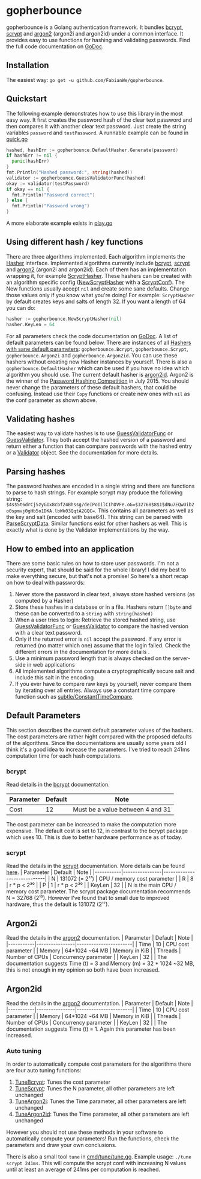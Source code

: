 
# gopherbounce
gopherbounce is a Golang authentication framework. It bundles [bcrypt](https://godoc.org/golang.org/x/crypto/bcrypt), [scrypt](https://godoc.org/golang.org/x/crypto/scrypt) and [argon2](https://godoc.org/golang.org/x/crypto/argon2) (argon2i and argon2id) under a common interface. It provides easy to use functions for hashing and validating passwords.
Find the full code documentation on [GoDoc](https://godoc.org/github.com/FabianWe/gopherbounce).

## Installation
The easiest way: `go get -u github.com/FabianWe/gopherbounce`.

## Quickstart
The following example demonstrates how to use this library in the most easy way. It first creates the password hash of the clear text password and then compares it with another clear text password. Just create the string variables `password` and `testPassword`. A runnable example can be found in [quick.go](https://github.com/FabianWe/gopherbounce/blob/master/cmd/quick/quick.go)

```go
hashed, hashErr := gopherbounce.DefaultHasher.Generate(password)
if hashErr != nil {
  panic(hashErr)
}
fmt.Println("Hashed password:", string(hashed))
validator := gopherbounce.GuessValidatorFunc(hashed)
okay := validator(testPassword)
if okay == nil {
  fmt.Println("Password correct")
} else {
  fmt.Println("Password wrong")
}
```
A more elaborate example exists in [play.go](https://github.com/FabianWe/gopherbounce/blob/master/cmd/play/play.go)

## Using different hash / key functions
There are three algorithms implemented. Each algorithm implements the [Hasher](https://godoc.org/github.com/FabianWe/gopherbounce#Hasher) interface. Implemented algorithms currently include [bcrypt](https://godoc.org/golang.org/x/crypto/bcrypt), [scrypt](https://godoc.org/golang.org/x/crypto/scrypt) and [argon2](https://godoc.org/golang.org/x/crypto/argon2) (argon2i and argon2id). Each of them has an implementation wrapping it, for example [ScryptHasher](https://godoc.org/github.com/FabianWe/gopherbounce#ScryptHasher).  These hashers can be created with an algorithm specific config ([NewScryptHasher](https://godoc.org/github.com/FabianWe/gopherbounce#NewScryptHasher) with a [ScryptConf](https://godoc.org/github.com/FabianWe/gopherbounce#ScryptConf)). The New functions usually accept `nil` and create some sane defaults. Change those values only if you know what you're doing! For example: `ScryptHasher` by default creates keys and salts of length 32. If you want a length of 64 you can do:
```go
hasher := gopherbounce.NewScryptHasher(nil)
hasher.KeyLen = 64
```
For all parameters check the code documentation on [GoDoc](https://godoc.org/github.com/FabianWe/gopherbounce). A list of default parameters can be found below.
There are instances of all [Hashers with sane default parameters](https://godoc.org/github.com/FabianWe/gopherbounce#pkg-variables): `gopherbounce.Bcrypt`, `gopherbounce.Scrypt`, `gopherbounce.Argon2i` and `gopherbounce.Argon2id`. You can use these hashers without creating new Hasher instances by yourself. There is also a `gopherbounce.DefaultHasher` which can be used if you have no idea which algorithm you should use. The current default hasher is [argon2id](https://en.wikipedia.org/wiki/Argon2). Argon2 is the winner of the [Password Hashing Competition](https://en.wikipedia.org/wiki/Password_Hashing_Competition) in July 2015. You should never change the parameters of these default hashers, that could be confusing. Instead use their `Copy` functions or create new ones with `nil` as the conf parameter as shown above.

## Validating hashes
The easiest way to validate hashes is to use [GuessValidatorFunc](https://godoc.org/github.com/FabianWe/gopherbounce#GuessValidatorFunc) or [GuessValidator](https://godoc.org/github.com/FabianWe/gopherbounce#GuessValidator). They both accept the hashed version of a password and return either a function that can compare passwords with the hashed entry or a [Validator](https://godoc.org/github.com/FabianWe/gopherbounce#Validator) object. See the documentation for more details.

## Parsing hashes
The password hashes are encoded in a single string and there are functions to parse to hash strings. For example scrypt may produce the following string: `$4s$5t6drCj5zyGIx8cbf24Bhssg/deIPoIilCIhDVFe.oG=$32768$8$1$dNu7EQwUib2o0spmvj0gHb5o1DKA.lbWk03QqtA2GQC=`. This contains all parameters as well as the key and salt (encoded with base64). This string can be parsed with [ParseScryptData](https://godoc.org/github.com/FabianWe/gopherbounce#ParseScryptData). Similar functions exist for other hashers as well. This is exactly what is done by the Validator implementations by the way.

## How to embed into an application
There are some basic rules on how to store user passwords. I'm not a security expert, that should be said for the whole library! I did my best to make everything secure, but that's not a promise! So here's a short recap on how to deal with passwords:

 1. Never store the password in clear text, always store hashed versions (as computed by a Hasher)
 2. Store these hashes in a database or in a file. Hashers return `[]byte` and these can be converted to a `string` with `string(hashed)`
 3. When a user tries to login: Retrieve the stored hashed string, use [GuessValidatorFunc](https://godoc.org/github.com/FabianWe/gopherbounce#GuessValidatorFunc) or [GuessValidator](https://godoc.org/github.com/FabianWe/gopherbounce#GuessValidator) to compare the hashed version with a clear text password.
 4. Only if the returned error is `nil` accept the password. If any error is returned (no matter which one) assume that the login failed. Check the different errors in the documentation for more details
.
5. Use a minimum password length that is always checked on the server-side in web applications
6. All implemented algorithms compute a cryptographically secure salt and include this salt in the encoding
7. If you ever have to compare raw keys by yourself, never compare them by iterating over all entries. Always use a constant time compare function such as [subtle/ConstantTimeCompare](https://golang.org/pkg/crypto/subtle/#ConstantTimeCompare).

## Default Parameters
This section describes the current default parameter values of the hashers. The cost parameters are rather hight compared with the proposed defaults of the algorithms. Since the documentations are usually some years old I think it's a good idea to increase the parameters. I've tried to reach 241ms computation time for each hash computations.

### bcrypt
Read details in the [bcrypt](https://godoc.org/golang.org/x/crypto/bcrypt) documentation.

| Parameter | Default | Note                             |
|-----------|---------|----------------------------------|
| Cost      | 12      | Must be a value between 4 and 31 |

The cost parameter can be increased to make the computation more expensive. The default cost is set to 12, in contrast to the bcrypt package which uses 10. This is due to better hardware performance as of today.

### scrypt
Read the details in the [scrypt](https://godoc.org/golang.org/x/crypto/scrypt) documentation. More details can be found [here](https://blog.filippo.io/the-scrypt-parameters/).
| Parameter | Default        | Note                        |
|-----------|----------------|-----------------------------|
| N         | 131072 (= 2¹⁷) | CPU / memory cost parameter |
| R         | 8              | r * p < 2³⁰                 |
| P         | 1              | r * p < 2³⁰                 |
| KeyLen    | 32             |                             |
N is the main CPU / memory cost parameter. The scrypt package documentation recommends N = 32768 (2¹⁵). However I've found that to small due to improved hardware, thus the default is 131072 (2¹⁷).

## Argon2i
Read the details in the [argon2](https://godoc.org/golang.org/x/crypto/argon2) documentation.
| Parameter | Default        | Note                  |
|-----------|----------------|-----------------------|
| Time      | 10             | CPU cost parameter    |
| Memory    | 64*1024 ~64 MB | Memory in KiB         |
| Threads   | Number of CPUs | Concurrency parameter |
| KeyLen    | 32             |                       |
The documentation suggests Time (t) = 3 and Memory (m) = 32 * 1024 ~32 MB, this is not enough in my opinion so both have been increased.

## Argon2id
Read the details in the [argon2](https://godoc.org/golang.org/x/crypto/argon2) documentation.
| Parameter | Default        | Note                  |
|-----------|----------------|-----------------------|
| Time      | 10             | CPU cost parameter    |
| Memory    | 64*1024 ~64 MB | Memory in KiB         |
| Threads   | Number of CPUs | Concurrency parameter |
| KeyLen    | 32             |                       |
The documentation suggests Time (t) = 1. Again this parameter has been increased.

### Auto tuning
In order to automatically compute cost parameters for the algorithms there are four auto tuning functions:

 1. [TuneBcrypt](https://godoc.org/github.com/FabianWe/gopherbounce#TuneBcrypt): Tunes the cost parameter
 2. [TuneScrypt](https://godoc.org/github.com/FabianWe/gopherbounce#TuneScrypt): Tunes the N parameter, all other parameters are left unchanged
 3. [TuneArgon2i](https://godoc.org/github.com/FabianWe/gopherbounce#TuneArgon2i): Tunes the Time parameter, all other parameters are left unchanged
 4. [TuneArgon2id](https://godoc.org/github.com/FabianWe/gopherbounce#TuneArgon2id): Tunes the Time parameter, all other parameters are left unchanged

However you should not use these methods in your software to automatically compute your parameters! Run the functions, check the parameters and draw your own conclusions.

There is also a small tool `tune` in [cmd/tune/tune.go](https://github.com/FabianWe/gopherbounce/blob/master/cmd/tune/tune.go).
Example usage: `./tune scrypt 241ms`. This will compute the scrypt conf with increasing N values until at least an average of 241ms per computation is reached.
